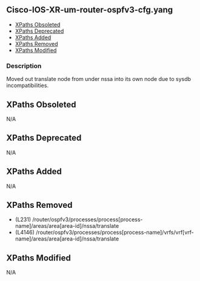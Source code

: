 ## Cisco-IOS-XR-um-router-ospfv3-cfg.yang

- [XPaths Obsoleted](#xpaths-obsoleted)
- [XPaths Deprecated](#xpaths-deprecated)
- [XPaths Added](#xpaths-added)
- [XPaths Removed](#xpaths-removed)
- [XPaths Modified](#xpaths-modified)

### Description

 Moved out translate node from under nssa into its own node due to sysdb incompatibilities.

## XPaths Obsoleted

N/A

## XPaths Deprecated

N/A

## XPaths Added

N/A

## XPaths Removed

- (L231)	/router/ospfv3/processes/process[process-name]/areas/area[area-id]/nssa/translate
- (L4146)	/router/ospfv3/processes/process[process-name]/vrfs/vrf[vrf-name]/areas/area[area-id]/nssa/translate

## XPaths Modified

N/A


